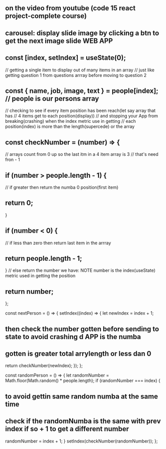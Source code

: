 ## on the video from youtube (code 15 react project-complete course)

## carousel: display slide image by clicking a btn to get the next image slide WEB APP <Review />

## const [index, setIndex] = useState(0);

// getting a single item to display out of many items in an array
// just like getting question 1 from questions arrray before moving to question 2

## const { name, job, image, text } = people[index]; // people is our persons array

// checking to see if every item position has been reach(let say array that has
// 4 items get to each position(display))
// and stopping your App from breaking(crashing) when the index metric use in getting
// each position(index) is more than the length(supercede) or the array

## const checkNumber = (number) => {

// arrays count from 0 up so the last itm in a 4 item array is 3
// that's need fron - 1

## if (number > people.length - 1) {

// if greater then return the numba 0 position(first item)

## return 0;

}

## if (number < 0) {

// if less than zero then return last item in the arrray

## return people.length - 1;

}
// else return the number we have: NOTE number is the index(useState) metric used in getting the position

## return number;

};

  <!-- can do so for prevPerson -1 -->

const nextPerson = () => {
setIndex((index) => {
let newIndex = index + 1;

## then check the number gotten before sending to state to avoid crashing d APP is the numba

## gotten is greater total arrylength or less dan 0

return checkNumber(newIndex);
});
};

const randomPerson = () => {
let randomNumber = Math.floor(Math.random() \* people.length);
if (randomNumber === index) {

## to avoid gettin same random numba at the same time

## check if the randomNumba is the same with prev index if so + 1 to get a different number

randomNumber = index + 1;
}
setIndex(checkNumber(randomNumber));
};
